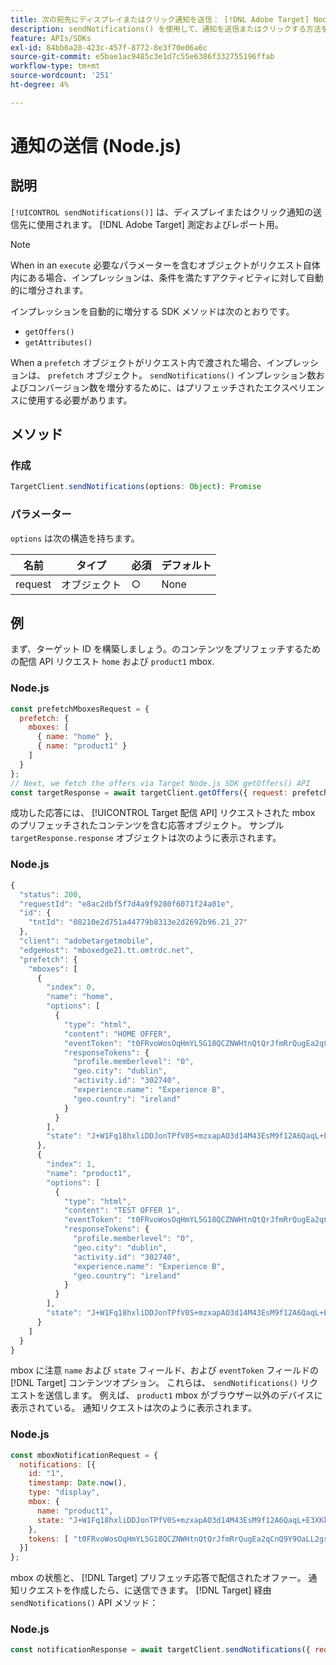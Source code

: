 ```yaml
---
title: 次の宛先にディスプレイまたはクリック通知を送信： [!DNL Adobe Target] Node.js SDK の使用
description: sendNotifications() を使用して、通知を送信またはクリックする方法を説明します。 [!DNL Adobe Target] 測定およびレポート用。
feature: APIs/SDKs
exl-id: 84bb6a28-423c-457f-8772-8e3f70e06a6c
source-git-commit: e5bae1ac9485c3e1d7c55e6386f332755196ffab
workflow-type: tm+mt
source-wordcount: '251'
ht-degree: 4%

---
```


# 通知の送信 (Node.js)

## 説明

`[!UICONTROL sendNotifications()]` は、ディスプレイまたはクリック通知の送信先に使用されます。 [!DNL Adobe Target] 測定およびレポート用。

>[!NOTE]
>
>When in an `execute` 必要なパラメーターを含むオブジェクトがリクエスト自体内にある場合、インプレッションは、条件を満たすアクティビティに対して自動的に増分されます。

インプレッションを自動的に増分する SDK メソッドは次のとおりです。

* `getOffers()`
* `getAttributes()`

When a `prefetch` オブジェクトがリクエスト内で渡された場合、インプレッションは、 `prefetch` オブジェクト。 `sendNotifications()` インプレッション数およびコンバージョン数を増分するために、はプリフェッチされたエクスペリエンスに使用する必要があります。

## メソッド

### 作成

```js {line-numbers="true"}
TargetClient.sendNotifications(options: Object): Promise
```

### パラメーター

`options` は次の構造を持ちます。

| 名前 | タイプ | 必須 | デフォルト |
| --- | --- | --- | --- |
| request | オブジェクト | ○ | None |

## 例

まず、ターゲット ID を構築しましょう。のコンテンツをプリフェッチするための配信 API リクエスト `home` および `product1` mbox.

### Node.js

```js {line-numbers="true"}
const prefetchMboxesRequest = {
  prefetch: {
    mboxes: [
      { name: "home" },
      { name: "product1" }
    ]
  }
};
// Next, we fetch the offers via Target Node.js SDK getOffers() API
const targetResponse = await targetClient.getOffers({ request: prefetchMboxesRequest });
```

成功した応答には、 [!UICONTROL Target 配信 API] リクエストされた mbox のプリフェッチされたコンテンツを含む応答オブジェクト。 サンプル `targetResponse.response` オブジェクトは次のように表示されます。

### Node.js

```js {line-numbers="true"}
{
  "status": 200,
  "requestId": "e8ac2dbf5f7d4a9f9280f6071f24a01e",
  "id": {
    "tntId": "08210e2d751a44779b8313e2d2692b96.21_27"
  },
  "client": "adobetargetmobile",
  "edgeHost": "mboxedge21.tt.omtrdc.net",
  "prefetch": {
    "mboxes": [
      {
        "index": 0,
        "name": "home",
        "options": [
          {
            "type": "html",
            "content": "HOME OFFER",
            "eventToken": "t0FRvoWosOqHmYL5G18QCZNWHtnQtQrJfmRrQugEa2qCnQ9Y9OaLL2gsdrWQTvE54PwSz67rmXWmSnkXpSSS2Q==",
            "responseTokens": {
              "profile.memberlevel": "0",
              "geo.city": "dublin",
              "activity.id": "302740",
              "experience.name": "Experience B",
              "geo.country": "ireland"
            }
          }
        ],
        "state": "J+W1Fq18hxliDDJonTPfV0S+mzxapAO3d14M43EsM9f12A6QaqL+E3XKkRFlmq9U"
      },
      {
        "index": 1,
        "name": "product1",
        "options": [
          {
            "type": "html",
            "content": "TEST OFFER 1",
            "eventToken": "t0FRvoWosOqHmYL5G18QCZNWHtnQtQrJfmRrQugEa2qCnQ9Y9OaLL2gsdrWQTvE54PwSz67rmXWmSnkXpSSS2Q==",
            "responseTokens": {
              "profile.memberlevel": "0",
              "geo.city": "dublin",
              "activity.id": "302740",
              "experience.name": "Experience B",
              "geo.country": "ireland"
            }
          }
        ],
        "state": "J+W1Fq18hxliDDJonTPfV0S+mzxapAO3d14M43EsM9f12A6QaqL+E3XKkRFlmq9U"
      }
    ]
  }
}
```

mbox に注意 `name` および `state` フィールド、および `eventToken` フィールドの [!DNL Target] コンテンツオプション。 これらは、 `sendNotifications()` リクエストを送信します。 例えば、 `product1` mbox がブラウザー以外のデバイスに表示されている。 通知リクエストは次のように表示されます。

### Node.js

```js {line-numbers="true"}
const mboxNotificationRequest = {
  notifications: [{
    id: "1",
    timestamp: Date.now(),
    type: "display",
    mbox: {
      name: "product1",
      state: "J+W1Fq18hxliDDJonTPfV0S+mzxapAO3d14M43EsM9f12A6QaqL+E3XKkRFlmq9U"
    },
    tokens: [ "t0FRvoWosOqHmYL5G18QCZNWHtnQtQrJfmRrQugEa2qCnQ9Y9OaLL2gsdrWQTvE54PwSz67rmXWmSnkXpSSS2Q==" ]
  }]
};
```

mbox の状態と、 [!DNL Target] プリフェッチ応答で配信されたオファー。 通知リクエストを作成したら、に送信できます。 [!DNL Target] 経由 `sendNotifications()` API メソッド：

### Node.js

```js {line-numbers="true"}
const notificationResponse = await targetClient.sendNotifications({ request: mboxNotificationRequest });
```
